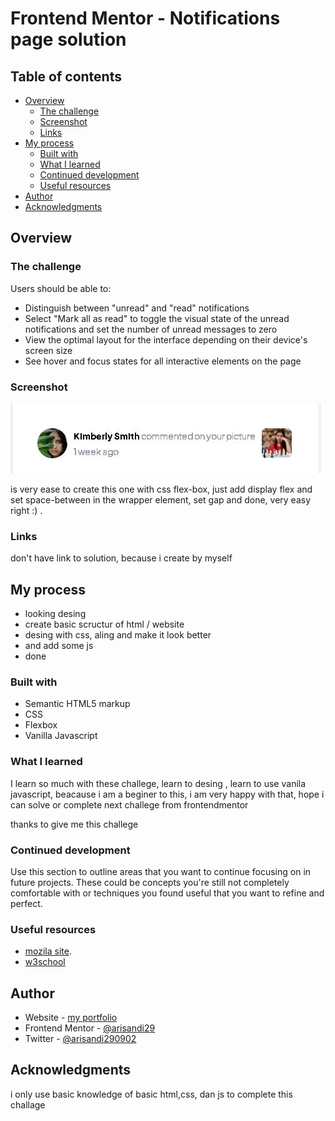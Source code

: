 # Frontend Mentor - Notifications page solution

## Table of contents

- [Overview](#overview)
  - [The challenge](#the-challenge)
  - [Screenshot](#screenshot)
  - [Links](#links)
- [My process](#my-process)
  - [Built with](#built-with)
  - [What I learned](#what-i-learned)
  - [Continued development](#continued-development)
  - [Useful resources](#useful-resources)
- [Author](#author)
- [Acknowledgments](#acknowledgments)

## Overview

### The challenge

Users should be able to:

- Distinguish between "unread" and "read" notifications
- Select "Mark all as read" to toggle the visual state of the unread notifications and set the number of unread messages to zero
- View the optimal layout for the interface depending on their device's screen size
- See hover and focus states for all interactive elements on the page

### Screenshot

![](./screenshot.jpg)

is very ease to create this one with css flex-box, just add display flex and set space-between in the wrapper element, set gap and done, very easy right :) .

### Links

don't have link to solution, because i create by myself

## My process

- looking desing
- create basic scructur of html / website
- desing with css, aling and make it look better
- and add some js
- done

### Built with

- Semantic HTML5 markup
- CSS
- Flexbox
- Vanilla Javascript

### What I learned

I learn so much with these challege, learn to desing , learn to use vanila javascript, beacause i am a beginer to this, i am very happy with that, hope i can solve or complete next challege from frontendmentor

thanks to give me this challege

### Continued development

Use this section to outline areas that you want to continue focusing on in future projects. These could be concepts you're still not completely comfortable with or techniques you found useful that you want to refine and perfect.

### Useful resources

- [mozila site](https://developer.mozila.org).
- [w3school](https://w3school.com)

## Author

- Website - [my portfolio](https://arisandi9.github.io)
- Frontend Mentor - [@arisandi29](https://www.frontendmentor.io/profile/arisandi29)
- Twitter - [@arisandi290902](https://www.twitter.com/arisandi290902)

## Acknowledgments

i only use basic knowledge of basic html,css, dan js to complete this challage
